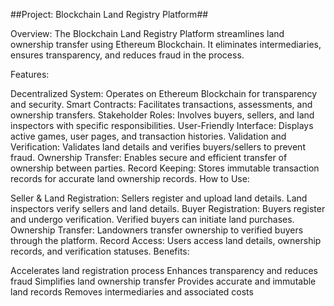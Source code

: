 
##Project: Blockchain Land Registry Platform##

Overview:
The Blockchain Land Registry Platform streamlines land ownership transfer using Ethereum Blockchain. It eliminates intermediaries, ensures transparency, and reduces fraud in the process.

Features:

Decentralized System: Operates on Ethereum Blockchain for transparency and security.
Smart Contracts: Facilitates transactions, assessments, and ownership transfers.
Stakeholder Roles: Involves buyers, sellers, and land inspectors with specific responsibilities.
User-Friendly Interface: Displays active games, user pages, and transaction histories.
Validation and Verification: Validates land details and verifies buyers/sellers to prevent fraud.
Ownership Transfer: Enables secure and efficient transfer of ownership between parties.
Record Keeping: Stores immutable transaction records for accurate land ownership records.
How to Use:

Seller & Land Registration: Sellers register and upload land details. Land inspectors verify sellers and land details.
Buyer Registration: Buyers register and undergo verification. Verified buyers can initiate land purchases.
Ownership Transfer: Landowners transfer ownership to verified buyers through the platform.
Record Access: Users access land details, ownership records, and verification statuses.
Benefits:

Accelerates land registration process
Enhances transparency and reduces fraud
Simplifies land ownership transfer
Provides accurate and immutable land records
Removes intermediaries and associated costs

